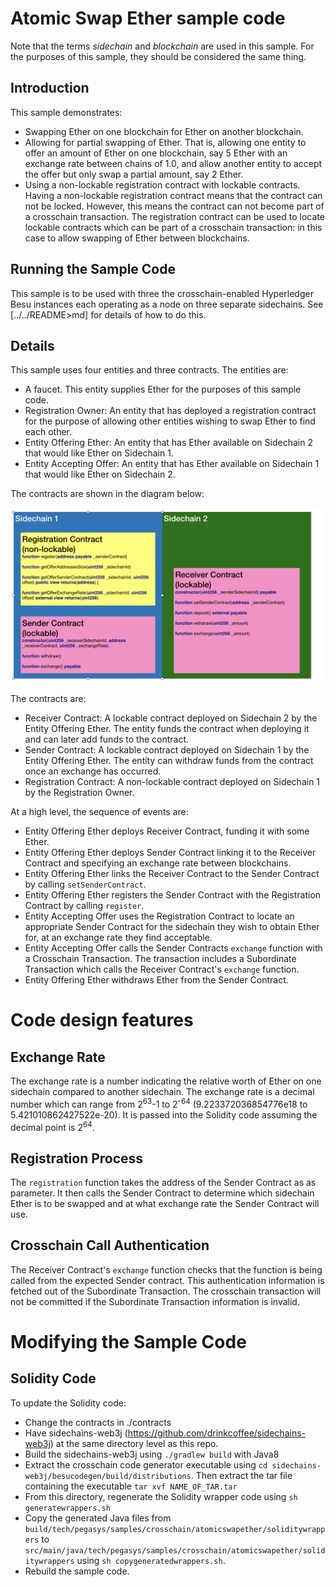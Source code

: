 # Atomic Swap Ether sample code

Note that the terms _sidechain_ and _blockchain_ are used in this sample. For the purposes
of this sample, they should be considered the same thing. 

## Introduction
This sample demonstrates:
 * Swapping Ether on one blockchain for Ether on another blockchain.
 * Allowing for partial swapping of Ether. That is, allowing one entity to offer an 
 amount of Ether on one blockchain, say 5 Ether with an exchange rate between chains of 
 1.0, and allow another entity to accept the offer but only swap a partial amount, 
 say 2 Ether. 
 * Using a non-lockable registration contract with lockable contracts. Having a non-lockable
 registration contract means that the contract can not be locked. However, this means the 
 contract can not become part of a crosschain transaction. The registration contract can
 be used to locate lockable contracts which can be part of a crosschain transaction: in 
 this case to allow swapping of Ether between blockchains.

## Running the Sample Code

This sample is to be used with three the crosschain-enabled Hyperledger Besu instances
each operating as a node on three separate sidechains. See [../../README>md] 
for details of how to do this.   


## Details

This sample uses four entities and three contracts. The entities are:
* A faucet. This entity supplies Ether for the purposes of this sample code.
* Registration Owner: An entity that has deployed a registration contract for the purpose
of allowing other entities wishing to swap Ether to find each other.
* Entity Offering Ether: An entity that has Ether available on Sidechain 2 that 
would like Ether on Sidechain 1. 
* Entity Accepting Offer: An entity that has Ether available on Sidechain 1 that 
would like Ether on Sidechain 2. 

The contracts are shown in the diagram below:

![Architecture Diagram](architecture.png)

The contracts are:
* Receiver Contract: A lockable contract deployed on Sidechain 2 by the Entity Offering Ether. 
The entity funds the contract when deploying it and can later add funds to the contract.
* Sender Contract: A lockable contract deployed on Sidechain 1 by the Entity Offering Ether.
The entity can withdraw funds from the contract once an exchange has occurred.
* Registration Contract: A non-lockable contract deployed on Sidechain 1 by the Registration Owner.

At a high level, the sequence of events are:
* Entity Offering Ether deploys Receiver Contract, funding it with some Ether. 
* Entity Offering Ether deploys Sender Contract linking it to the Receiver Contract and specifying an 
exchange rate between blockchains.
* Entity Offering Ether links the Receiver Contract to the Sender Contract by calling `setSenderContract`.
* Entity Offering Ether registers the Sender Contract with the Registration Contract by calling `register`.
* Entity Accepting Offer uses the Registration Contract to locate an appropriate Sender 
Contract for the sidechain they wish to obtain Ether for, at an exchange rate they find acceptable.
* Entity Accepting Offer calls the Sender Contracts `exchange` function with a Crosschain Transaction.
The transaction includes a Subordinate Transaction which calls the Receiver Contract's `exchange` 
function.
* Entity Offering Ether withdraws Ether from the Sender Contract. 

# Code design features

## Exchange Rate
The exchange rate is a number indicating the relative worth of Ether on one sidechain compared
to another sidechain. The exchange rate is a decimal number which can range from 2<sup>63</sup>-1 to 2<sup>-64</sup> 
(9.223372036854776e18 to 5.421010862427522e-20). It is passed into the Solidity code assuming
the decimal point is 2<sup>64</sup>.

## Registration Process
The `registration` function takes the address of the Sender Contract as as parameter. It 
then calls the Sender Contract to determine which sidechain Ether is to be swapped and at 
what exchange rate the Sender Contract will use.

## Crosschain Call Authentication
The Receiver Contract's `exchange` function checks that the function is being called from
the expected Sender contract. This authentication information is fetched out of the Subordinate
Transaction. The crosschain transaction will not be committed if the Subordinate Transaction
information is invalid.

# Modifying the Sample Code
## Solidity Code
To update the Solidity code:
* Change the contracts in ./contracts
* Have sidechains-web3j (https://github.com/drinkcoffee/sidechains-web3j) at the same directory 
level as this repo. 
* Build the sidechains-web3j using `./gradlew build` with Java8
* Extract the crosschain code generator executable using `cd sidechains-web3j/besucodegen/build/distributions`. 
Then extract the tar file containing the executable `tar xvf NAME_OF_TAR.tar`
* From this directory, regenerate the Solidity wrapper code using `sh generatewrappers.sh` 
* Copy the generated Java files from `build/tech/pegasys/samples/crosschain/atomicswapether/soliditywrappers`
to `src/main/java/tech/pegasys/samples/crosschain/atomicswapether/soliditywrappers` using
`sh copygeneratedwrappers.sh`.
* Rebuild the sample code.
